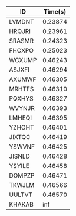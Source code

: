 |ID|Time(s)|
|-|-|
|LVMDNT|0.23874|
|HRQJRI|0.23961|
|SRASMR|0.24323|
|FHCXPO|0.25023|
|WCXUMP|0.46243|
|ASJXFI|0.46294|
|AXUMWF|0.46305|
|MRHTFS|0.46310|
|PQXHYS|0.46327|
|WVYNJR|0.46393|
|LMHEQI|0.46395|
|YZHOHT|0.46401|
|JIXTQC|0.46419|
|YSWVNF|0.46425|
|JISNLD|0.46428|
|YSYILE|0.46458|
|DOMPZP|0.46471|
|TKWJLM|0.46566|
|UULTVT|0.46570|
|KHAKAB|inf|
